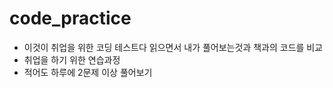 # code_practice
- 이것이 취업을 위한 코딩 테스트다 읽으면서 내가 풀어보는것과 책과의 코드를 비교
- 취업을 하기 위한 연습과정
- 적어도 하루에 2문제 이상 풀어보기
